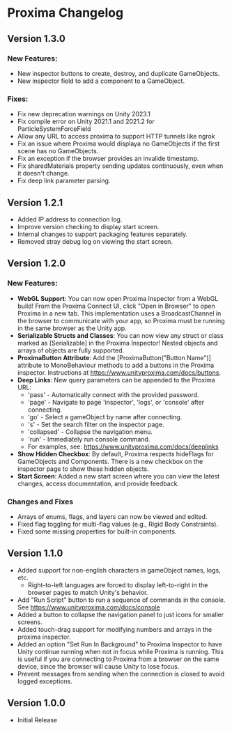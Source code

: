 # Proxima Changelog

## Version 1.3.0

### New Features:

- New inspector buttons to create, destroy, and duplicate GameObjects.
- New inspector field to add a component to a GameObject.

### Fixes:

- Fix new deprecation warnings on Unity 2023.1
- Fix compile error on Unity 2021.1 and 2021.2 for ParticleSystemForceField
- Allow any URL to access proxima to support HTTP tunnels like ngrok
- Fix an issue where Proxima would displaya no GameObjects if the first scene has no GameObjects.
- Fix an exception if the browser provides an invalide timestamp.
- Fix sharedMaterials property sending updates continuously, even when it doesn't change.
- Fix deep link parameter parsing.

## Version 1.2.1

- Added IP address to connection log.
- Improve version checking to display start screen.
- Internal changes to support packaging features separately.
- Removed stray debug log on viewing the start screen.

## Version 1.2.0

### New Features:
- **WebGL Support**: You can now open Proxima Inspector from a WebGL build! From the Proxima Connect UI, click "Open in Browser" to open Proxima in a new tab. This implementation uses a BroadcastChannel in the browser to communicate with your app, so Proxima must be running in the same browser as the Unity app.
- **Serializable Structs and Classes**: You can now view any struct or class marked as [Serializable] in the Proxima Inspector! Nested objects and arrays of objects are fully supported.
- **ProximaButton Attribute**: Add the [ProximaButton("Button Name")] attribute to MonoBehaviour methods to add a buttons in the Proxima inspector. Instructions at https://www.unityproxima.com/docs/buttons.
- **Deep Links**: New query parameters can be appended to the Proxima URL:
  - 'pass' - Automatically connect with the provided password.
  - 'page' - Navigate to page 'inspector', 'logs', or 'console' after connecting.
  - 'go' - Select a gameObject by name after connecting.
  - 's' - Set the search filter on the inspector page.
  - 'collapsed' - Collapse the navigation menu.
  - 'run' - Immediately run console command.
  - For examples, see: https://www.unityproxima.com/docs/deeplinks
- **Show Hidden Checkbox**: By default, Proxima respects hideFlags for GameObjects and Components. There is a new checkbox on the inspector page to show these hidden objects.
- **Start Screen**: Added a new start screen where you can view the latest changes, access documentation, and provide feedback.

### Changes and Fixes
 - Arrays of enums, flags, and layers can now be viewed and edited.
 - Fixed flag toggling for multi-flag values (e.g., Rigid Body Constraints).
 - Fixed some missing properties for built-in components.

## Version 1.1.0
- Added support for non-english characters in gameObject names, logs, etc.
  - Right-to-left languages are forced to display left-to-right in the browser pages to match Unity's behavior.
- Add "Run Script" button to run a sequence of commands in the console. See https://www.unityproxima.com/docs/console
- Added a button to collapse the navigation panel to just icons for smaller screens.
- Added touch-drag support for modifying numbers and arrays in the proxima inspector.
- Added an option "Set Run In Background" to Proxima Inspector to have Unity continue running when not in focus while
  Proxima is running. This is useful if you are connecting to Proxima from a browser on the same device, since the
  browser will cause Unity to lose focus.
- Prevent messages from sending when the connection is closed to avoid logged exceptions.

## Version 1.0.0
 - Initial Release